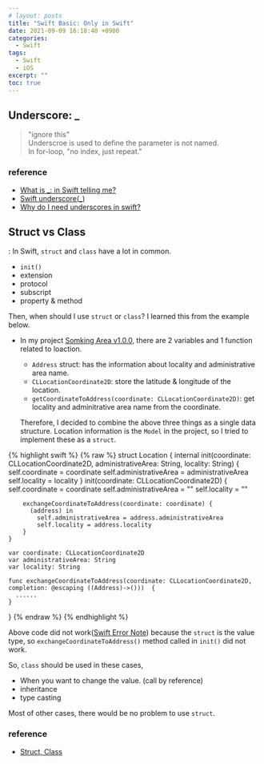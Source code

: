 ```yaml
---
# layout: posts
title: "Swift Basic: Only in Swift"
date: 2021-09-09 16:18:40 +0900
categories:
  - Swift
tags:
  - Swift
  - iOS
excerpt: ""
toc: true
---
```


## Underscore: _

> "ignore this"   
> Underscroe is used to define the parameter is not named.   
> In for-loop, "no index, just repeat."   

### reference
  - [What is _: in Swift telling me?](https://stackoverflow.com/questions/30876068/what-is-in-swift-telling-me)
  - [Swift underscore(_)](https://medium.com/@codenamehong/swift-underscore-90dcbec5072f)
  - [Why do I need underscores in swift?](https://stackoverflow.com/questions/39627106/why-do-i-need-underscores-in-swift)


## Struct vs Class
: In Swift, `struct` and `class` have a lot in common.  
- `init()`
- extension
- protocol
- subscript
- property & method

Then, when should I use `struct` or `class`? 
I learned this from the example below.

- In my project [Somking Area v1.0.0](https://1317stephen.github.io/swift/project/iOS-Application/), there are 2 variables and 1 function related to loaction.
  - `Address` struct: has the information about locality and administrative area name.
  - `CLLocationCoordinate2D`: store the latitude & longitude of the location.
  - `getCoordinateToAddress(coordinate: CLLocationCoordinate2D)`: get locality and adminitrative area name from the coordinate.

  Therefore, I decided to combine the above three things as a single data structure. Location information is the `Model` in the project, so I tried to implement these as a `struct`.

{% highlight swift %}
{% raw %}
struct Location {
    internal init(coordinate: CLLocationCoordinate2D, administrativeArea: String, locality: String) {
        self.coordinate = coordinate
        self.administrativeArea = administrativeArea
        self.locality = locality
    }
    init(coordinate: CLLocationCoordinate2D) {
        self.coordinate = coordinate
        self.administrativeArea = ""
        self.locality = ""
        
        exchangeCoordinateToAddress(coordinate: coordinate) {
          (address) in
            self.administrativeArea = address.administrativeArea
            self.locality = address.locality   
        }
    }

    var coordinate: CLLocationCoordinate2D
    var administrativeArea: String
    var locality: String
    
    func exchangeCoordinateToAddress(coordinate: CLLocationCoordinate2D, completion: @escaping ((Address)->()))  {
      ......
    }
}
{% endraw %}
{% endhighlight %}

  Above code did not work([Swift Error Note](https://1317stephen.github.io/swift/Swift-Error-Note/#self-parameter-inside-struct-init)) because the `struct` is the value type, so `exchangeCoordinateToAddress()` method called in `init()` did not work.

  So, `class` should be used in these cases,
  - When you want to change the value. (call by reference)
  - inheritance
  - type casting

  Most of other cases, there would be no problem to use `struct`.

### reference
- [Struct, Class](https://medium.com/@jgj455/오늘의-swift-상식-struct-class-60fa5fd2218d)
